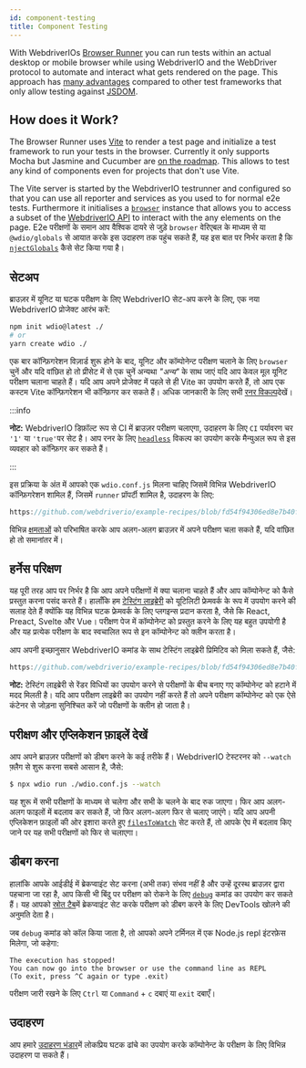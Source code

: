 ```yaml
---
id: component-testing
title: Component Testing
---
```


With WebdriverIOs [Browser Runner](/docs/runner#browser-runner) you can run tests within an actual desktop or mobile browser while using WebdriverIO and the WebDriver protocol to automate and interact what gets rendered on the page. This approach has [many advantages](/docs/runner#browser-runner) compared to other test frameworks that only allow testing against [JSDOM](https://www.npmjs.com/package/jsdom).

## How does it Work?

The Browser Runner uses [Vite](https://vitejs.dev/) to render a test page and initialize a test framework to run your tests in the browser. Currently it only supports Mocha but Jasmine and Cucumber are [on the roadmap](https://github.com/orgs/webdriverio/projects/1). This allows to test any kind of components even for projects that don't use Vite.

The Vite server is started by the WebdriverIO testrunner and configured so that you can use all reporter and services as you used to for normal e2e tests. Furthermore it initialises a [`browser`](/docs/api/browser) instance that allows you to access a subset of the [WebdriverIO API](/docs/api) to interact with the any elements on the page. E2e परीक्षणों के समान आप वैश्विक दायरे से जुड़े `browser` वेरिएबल के माध्यम से या `@wdio/globals` से आयात करके इस उदाहरण तक पहुंच सकते हैं, यह इस बात पर निर्भर करता है कि [`njectGlobals`](/docs/api/globals) कैसे सेट किया गया है।

## सेटअप

ब्राउज़र में यूनिट या घटक परीक्षण के लिए WebdriverIO सेट-अप करने के लिए, एक नया WebdriverIO प्रोजेक्ट आरंभ करें:

```bash
npm init wdio@latest ./
# or
yarn create wdio ./
```

एक बार कॉन्फ़िगरेशन विज़ार्ड शुरू होने के बाद, यूनिट और कॉम्पोनेन्ट परीक्षण चलाने के लिए `browser` चुनें और यदि वांछित हो तो प्रीसेट में से एक चुनें अन्यथा _"अन्य"_ के साथ जाएं यदि आप केवल मूल यूनिट परीक्षण चलाना चाहते हैं। यदि आप अपने प्रोजेक्ट में पहले से ही Vite का उपयोग करते हैं, तो आप एक कस्टम Vite कॉन्फ़िगरेशन भी कॉन्फ़िगर कर सकते हैं। अधिक जानकारी के लिए सभी [रनर विकल्प](/docs/runner#runner-options)देखें।

:::info

__नोट:__ WebdriverIO डिफ़ॉल्ट रूप से CI में ब्राउज़र परीक्षण चलाएगा, उदाहरण के लिए `CI` पर्यावरण चर `'1'` या `'true'`पर सेट है। आप रनर के लिए [`headless`](/docs/runner#headless) विकल्प का उपयोग करके मैन्युअल रूप से इस व्यवहार को कॉन्फ़िगर कर सकते हैं।

:::

इस प्रक्रिया के अंत में आपको एक `wdio.conf.js` मिलना चाहिए जिसमें विभिन्न WebdriverIO कॉन्फ़िगरेशन शामिल हैं, जिसमें `runner` प्रॉपर्टी शामिल है, उदाहरण के लिए:

```ts reference useHTTPS runmeRepository="git@github.com:webdriverio/example-recipes.git" runmeFileToOpen="component-testing%2FREADME.md"
https://github.com/webdriverio/example-recipes/blob/fd54f94306ed8e7b40f967739164dfe4d6d76b41/wdio.comp.conf.js
```

विभिन्न [क्षमताओं](/docs/configuration#capabilities) को परिभाषित करके आप अलग-अलग ब्राउज़र में अपने परीक्षण चला सकते हैं, यदि वांछित हो तो समानांतर में।

## हर्नेस परिक्षण

यह पूरी तरह आप पर निर्भर है कि आप अपने परीक्षणों में क्या चलाना चाहते हैं और आप कॉम्पोनेन्ट को कैसे प्रस्तुत करना पसंद करते हैं। हालाँकि हम [टेस्टिंग लाइब्रेरी](https://testing-library.com/) को यूटिलिटी फ्रेमवर्क के रूप में उपयोग करने की सलाह देते हैं क्योंकि यह विभिन्न घटक फ्रेमवर्क के लिए प्लगइन्स प्रदान करता है, जैसे कि React, Preact, Svelte और Vue। परीक्षण पेज में कॉम्पोनेन्ट को प्रस्तुत करने के लिए यह बहुत उपयोगी है और यह प्रत्येक परीक्षण के बाद स्वचालित रूप से इन कॉम्पोनेन्ट को क्लीन करता है।

आप अपनी इच्छानुसार WebdriverIO कमांड के साथ टेस्टिंग लाइब्रेरी प्रिमिटिव को मिला सकते हैं, जैसे:

```js reference useHTTPS
https://github.com/webdriverio/example-recipes/blob/fd54f94306ed8e7b40f967739164dfe4d6d76b41/component-testing/svelte-example.js
```

__नोट:__ टेस्टिंग लाइब्रेरी से रेंडर विधियों का उपयोग करने से परीक्षणों के बीच बनाए गए कॉम्पोनेन्ट को हटाने में मदद मिलती है। यदि आप परीक्षण लाइब्रेरी का उपयोग नहीं करते हैं तो अपने परीक्षण कॉम्पोनेन्ट को एक ऐसे कंटेनर से जोड़ना सुनिश्चित करें जो परीक्षणों के क्लीन हो जाता है।

## परीक्षण और एप्लिकेशन फ़ाइलें देखें

आप अपने ब्राउज़र परीक्षणों को डीबग करने के कई तरीके हैं। WebdriverIO टेस्टरनर को `--watch` फ़्लैग से शुरू करना सबसे आसान है, जैसे:

```sh
$ npx wdio run ./wdio.conf.js --watch
```

यह शुरू में सभी परीक्षणों के माध्यम से चलेगा और सभी के चलने के बाद रुक जाएगा। फिर आप अलग-अलग फाइलों में बदलाव कर सकते हैं, जो फिर अलग-अलग फिर से चलाए जाएंगे। यदि आप अपनी एप्लिकेशन फ़ाइलों की ओर इशारा करते हुए [`filesToWatch`](/docs/configuration#filestowatch) सेट करते हैं, तो आपके ऐप में बदलाव किए जाने पर यह सभी परीक्षणों को फिर से चलाएगा।

## डीबग करना

हालांकि आपके आईडीई में ब्रेकप्वाइंट सेट करना (अभी तक) संभव नहीं है और उन्हें दूरस्थ ब्राउज़र द्वारा पहचाना जा रहा है, आप किसी भी बिंदु पर परीक्षण को रोकने के लिए [`debug`](/docs/api/browser/debug) कमांड का उपयोग कर सकते हैं। यह आपको [स्रोत टैब](https://buddy.works/tutorials/debugging-javascript-efficiently-with-chrome-devtools)में ब्रेकप्वाइंट सेट करके परीक्षण को डीबग करने के लिए DevTools खोलने की अनुमति देता है।

जब `debug` कमांड को कॉल किया जाता है, तो आपको अपने टर्मिनल में एक Node.js repl इंटरफ़ेस मिलेगा, जो कहेगा:

```
The execution has stopped!
You can now go into the browser or use the command line as REPL
(To exit, press ^C again or type .exit)
```

परीक्षण जारी रखने के लिए `Ctrl` या `Command` + `c` दबाएं या `exit` दबाएँ।

## उदाहरण

आप हमारे [उदाहरण भंडार](https://github.com/webdriverio/component-testing-examples)में लोकप्रिय घटक ढांचे का उपयोग करके कॉम्पोनेन्ट के परीक्षण के लिए विभिन्न उदाहरण पा सकते हैं।
